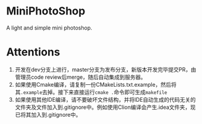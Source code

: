 # MiniPhotoShop
A light and simple mini photoshop.

# Attentions
1. 开发在dev分支上进行，master分支为发布分支，新版本开发完毕提交PR，由管理员code review后merge，随后自动集成到服务器。
2. 如果使用Cmake编译，请复制一份CMakeLists.txt.example，然后将其`.example`去掉。接下来直接运行`cmake .`命令即可生成`makefile`
3. 如果使用其他IDE编译，请不要破坏文件结构，并将IDE自动生成的代码无关的文件夹及文件加入到.gitignore中。例如使用Clion编译会产生.idea文件夹，现已将其加入到.gitignore中。
